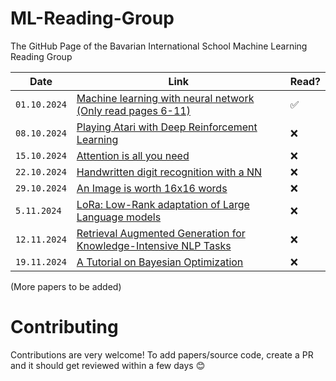 # ML-Reading-Group
The GitHub Page of the Bavarian International School Machine Learning Reading Group

| Date         | Link                                                                                                                                 | Read? |
| ------------ | ------------------------------------------------------------------------------------------------------------------------------------ | ----- |
| `01.10.2024` | [Machine learning with neural network (Only read pages 6-11)](https://arxiv.org/pdf/1901.05639)                                      | ✅   |
| `08.10.2024` | [Playing Atari with Deep Reinforcement Learning](https://arxiv.org/pdf/1312.5602)                                                    | ❌   |
| `15.10.2024` | [Attention is all you need](https://arxiv.org/pdf/1706.03762)                                                                        | ❌   |
| `22.10.2024` | [Handwritten digit recognition with a NN](https://proceedings.neurips.cc/paper/1989/file/53c3bce66e43be4f209556518c2fcb54-Paper.pdf) | ❌   |
| `29.10.2024` | [An Image is worth 16x16 words](https://arxiv.org/abs/2010.11929)                                                                    | ❌   |
| `5.11.2024`  | [LoRa: Low-Rank adaptation of Large Language models](https://arxiv.org/pdf/2106.09685)                                               | ❌   |
| `12.11.2024` | [Retrieval Augmented Generation for Knowledge-Intensive NLP Tasks](https://arxiv.org/pdf/2005.11401)                                 | ❌   |
| `19.11.2024` | [A Tutorial on Bayesian Optimization](https://arxiv.org/pdf/1807.02811)                                                              | ❌   |

(More papers to be added)

# Contributing
Contributions are very welcome!
To add papers/source code, create a PR and it should get reviewed within a few days 😊
